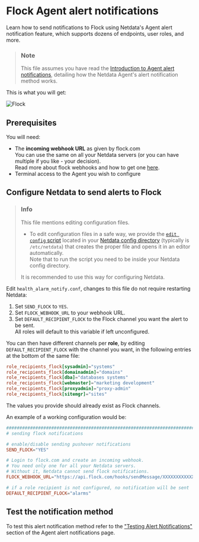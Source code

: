 # Flock Agent alert notifications

Learn how to send notifications to Flock using Netdata's Agent alert notification feature, which supports dozens of endpoints, user roles, and more.

> ### Note
>
> This file assumes you have read the [Introduction to Agent alert notifications](https://github.com/netdata/netdata/blob/master/health/notifications/README.md), detailing how the Netdata Agent's alert notification method works.

This is what you will get:

![Flock](https://i.imgur.com/ok9bRzw.png)

## Prerequisites

You will need:

- The **incoming webhook URL** as given by flock.com  
  You can use the same on all your Netdata servers (or you can have multiple if you like - your decision).  
    Read more about flock webhooks and how to get one [here](https://admin.flock.com/webhooks).
- Terminal access to the Agent you wish to configure

## Configure Netdata to send alerts to Flock

> ### Info
>
> This file mentions editing configuration files.  
>
> - To edit configuration files in a safe way, we provide the [`edit config` script](https://github.com/netdata/netdata/blob/master/docs/configure/nodes.md#use-edit-config-to-edit-configuration-files) located in your [Netdata config directory](https://github.com/netdata/netdata/blob/master/docs/configure/nodes.md#the-netdata-config-directory) (typically is `/etc/netdata`) that creates the proper file and opens it in an editor automatically.  
> Note that to run the script you need to be inside your Netdata config directory.
>
> It is recommended to use this way for configuring Netdata.

Edit `health_alarm_notify.conf`, changes to this file do not require restarting Netdata:

1. Set `SEND_FLOCK` to `YES`.
2. Set `FLOCK_WEBHOOK_URL` to your webhook URL.
3. Set `DEFAULT_RECIPIENT_FLOCK` to the Flock channel you want the alert to be sent.  
   All roles will default to this variable if left unconfigured.

You can then have different channels per **role**, by editing `DEFAULT_RECIPIENT_FLOCK` with the channel you want, in the following entries at the bottom of the same file:

```conf
role_recipients_flock[sysadmin]="systems"
role_recipients_flock[domainadmin]="domains"
role_recipients_flock[dba]="databases systems"
role_recipients_flock[webmaster]="marketing development"
role_recipients_flock[proxyadmin]="proxy-admin"
role_recipients_flock[sitemgr]="sites"
```

The values you provide should already exist as Flock channels.

An example of a working configuration would be:

```conf
###############################################################################
# sending flock notifications

# enable/disable sending pushover notifications
SEND_FLOCK="YES"

# Login to flock.com and create an incoming webhook.
# You need only one for all your Netdata servers.
# Without it, Netdata cannot send flock notifications.
FLOCK_WEBHOOK_URL="https://api.flock.com/hooks/sendMessage/XXXXXXXXXXXXXXXXXXXXXXXXXXXXXXX"

# if a role recipient is not configured, no notification will be sent
DEFAULT_RECIPIENT_FLOCK="alarms"
```

## Test the notification method

To test this alert notification method refer to the ["Testing Alert Notifications"](https://github.com/netdata/netdata/blob/master/health/notifications/README.md#testing-alert-notifications) section of the Agent alert notifications page.
